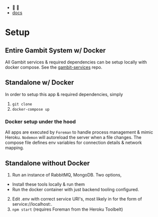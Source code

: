 * :speech_balloon: :calling:
* [docs](https://github.com/DoSomething/gambit/wiki)

# Setup
## Entire Gambit System w/ Docker
All Gambit services & required dependencies can be setup locally with docker compose. See the [gambit-services](https://github.com/DoSomething/gambit-services) repo.

## Standalone w/ Docker
In order to setup this app & required dependencies, simply

1. `git clone`
2. `docker-compose up`

### Docker setup under the hood
All apps are executed by `Foreman` to handle process management & mimic Heroku.
`Nodemon` will autoreload the server when a file changes.
The compose file defines env variables for connection details & network mapping.

## Standalone without Docker
1. Run an instance of RabbitMQ, MongoDB. Two options,
  * Install these tools locally & run them
  * Run the docker container with just backend tooling configured.
2. Edit .env with correct service URI's, most likely in for the form of service://localhost:<port>.
3. `npm start` (requires Foreman from the Heroku Toolbelt)
